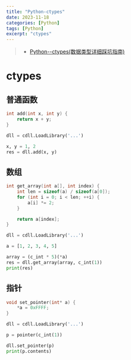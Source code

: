```yaml
---
title: "Python-ctypes"
date: 2023-11-18
categories: [Python]
tags: [Python]
excerpt: "ctypes"
---
```


> - [Python--ctypes(数据类型详细踩坑指南)](https://zhuanlan.zhihu.com/p/145165873)

# ctypes

## 普通函数

```c++
int add(int x, int y) {
    return x + y;
}
```

```py
dll = cdll.LoadLibrary('...')

x, y = 1, 2
res = dll.add(x, y)
```

## 数组

```c
int get_array(int a[], int index) {
    int len = sizeof(a) / sizeof(a[0]);
    for (int i = 0; i < len; ++i) {
        a[i] *= 2;
    }

    return a[index];
}
```

```py
dll = cdll.LoadLibrary('...')

a = [1, 2, 3, 4, 5]

array = (c_int * 5)(*a)
res = dll.get_array(array, c_int(1))
print(res)

```

## 指针

```c++
void set_pointer(int* a) {
    *a = 0xFFFF;
}
```

```py
dll = cdll.LoadLibrary('...')

p = pointer(c_int(1))

dll.set_pointer(p)
print(p.contents)
```